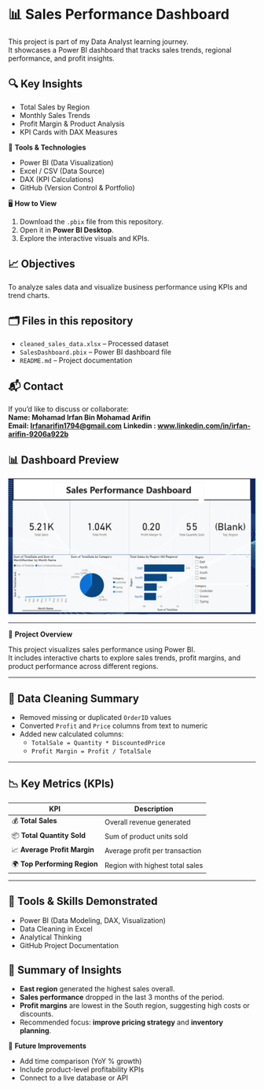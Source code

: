 # 📊 Sales Performance Dashboard

This project is part of my Data Analyst learning journey.  
It showcases a Power BI dashboard that tracks sales trends, regional performance, and profit insights.

## 🔍 Key Insights
- Total Sales by Region  
- Monthly Sales Trends  
- Profit Margin & Product Analysis  
- KPI Cards with DAX Measures  

🧰 **Tools & Technologies**
- Power BI (Data Visualization)
- Excel / CSV (Data Source)
- DAX (KPI Calculations)
- GitHub (Version Control & Portfolio)

🖥️ **How to View**
1. Download the `.pbix` file from this repository.
2. Open it in **Power BI Desktop**.
3. Explore the interactive visuals and KPIs.


## 📈 Objectives
To analyze sales data and visualize business performance using KPIs and trend charts.

## 🗂️ Files in this repository
- `cleaned_sales_data.xlsx` – Processed dataset  
- `SalesDashboard.pbix` – Power BI dashboard file  
- `README.md` – Project documentation  

## 📬 Contact
If you’d like to discuss or collaborate:  
**Name: Mohamad Irfan Bin Mohamad Arifin**   
**Email: Irfanarifin1794@gmail.com** 
**Linkedin : www.linkedin.com/in/irfan-arifin-9206a922b**

## 📊 Dashboard Preview
![Dashboard Screenshot](https://github.com/Irfan-prog-stack/Sales-Dashboard-Project/blob/main/Sales_Dashboard_Preview.PNG)


---

📘 **Project Overview**

This project visualizes sales performance using Power BI.  
It includes interactive charts to explore sales trends, profit margins, and product performance across different regions.

---

## 🧮 Data Cleaning Summary
- Removed missing or duplicated `OrderID` values  
- Converted `Profit` and `Price` columns from text to numeric  
- Added new calculated columns:
  - `TotalSale = Quantity * DiscountedPrice`
  - `Profit Margin = Profit / TotalSale`

---

## 📉 Key Metrics (KPIs)
| KPI | Description |
|-----|--------------|
| 💰 **Total Sales** | Overall revenue generated |
| 📦 **Total Quantity Sold** | Sum of product units sold |
| 📈 **Average Profit Margin** | Average profit per transaction |
| 🌍 **Top Performing Region** | Region with highest total sales |

---

## 🧩 Tools & Skills Demonstrated
- Power BI (Data Modeling, DAX, Visualization)
- Data Cleaning in Excel
- Analytical Thinking
- GitHub Project Documentation

## 🧾 Summary of Insights
- **East region** generated the highest sales overall.  
- **Sales performance** dropped in the last 3 months of the period.  
- **Profit margins** are lowest in the South region, suggesting high costs or discounts.  
- Recommended focus: **improve pricing strategy** and **inventory planning**.

🚀 **Future Improvements**
- Add time comparison (YoY % growth)
- Include product-level profitability KPIs
- Connect to a live database or API


